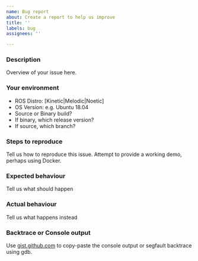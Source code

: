 ```yaml
---
name: Bug report
about: Create a report to help us improve
title: ''
labels: bug
assignees: ''

---
```


### Description

Overview of your issue here.

### Your environment
* ROS Distro: [Kinetic|Melodic|Noetic]
* OS Version: e.g. Ubuntu 18.04
* Source or Binary build?
* If binary, which release version?
* If source, which branch?

### Steps to reproduce
Tell us how to reproduce this issue. Attempt to provide a working demo, perhaps using Docker.

### Expected behaviour
Tell us what should happen

### Actual behaviour
Tell us what happens instead

### Backtrace or Console output

Use [gist.github.com](gist.github.com) to copy-paste the console output or segfault backtrace using gdb.
